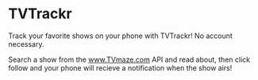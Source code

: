 # TVTrackr
Track your favorite shows on your phone with TVTrackr! No account necessary.

Search a show from the www.TVmaze.com API and read about, then click follow and your phone will recieve a notification when the show airs!
